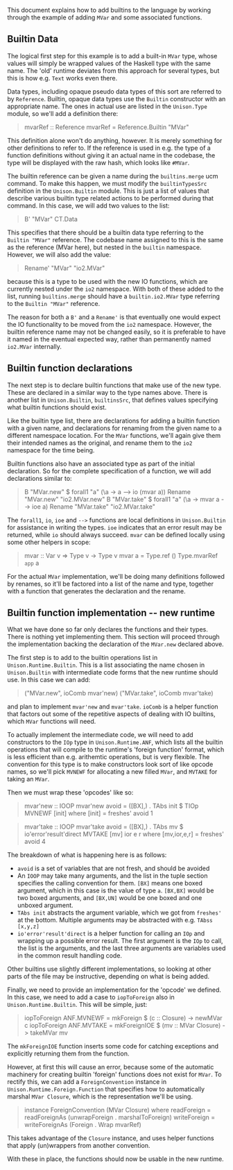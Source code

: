 This document explains how to add builtins to the language by working
through the example of adding `MVar` and some associated functions.

## Builtin Data

The logical first step for this example is to add a built-in `MVar`
type, whose values will simply be wrapped values of the Haskell type
with the same name. The 'old' runtime deviates from this approach for
several types, but this is how e.g. `Text` works even there.

Data types, including opaque pseudo data types of this sort are
referred to by `Reference`. Builtin, opaque data types use the
`Builtin` constructor with an appropriate name. The ones in actual
use are listed in the `Unison.Type` module, so we'll add a definition
there:

> mvarRef :: Reference
> mvarRef = Reference.Builtin "MVar"

This definition alone won't do anything, however. It is merely
something for other definitions to refer to. If the reference is used
in e.g. the type of a function definitions without giving it an actual
name in the codebase, the type will be displayed with the raw hash,
which looks like `#MVar`.

The builtin reference can be given a name during the `builtins.merge`
ucm command. To make this happen, we must modify the `builtinTypesSrc`
definition in the `Unison.Builtin` module. This is just a list of
values that describe various builtin type related actions to be
performed during that command. In this case, we will add two values to
the list:

> B' "MVar" CT.Data

This specifies that there should be a builtin data type referring to
the `Builtin "MVar"` reference. The codebase name assigned to this is
the same as the reference (MVar here), but nested in the `builtin`
namespace. However, we will also add the value:

> Rename' "MVar" "io2.MVar"

because this is a type to be used with the new IO functions, which are
currently nested under the `io2` namespace. With both of these added
to the list, running `builtins.merge` should have a `builtin.io2.MVar`
type referring to the `Builtin "MVar"` reference.

The reason for both a `B'` and a `Rename'` is that eventually one
would expect the IO functionality to be moved from the `io2`
namespace. However, the builtin reference name may not be changed
easily, so it is preferable to have it named in the eventual expected
way, rather than permanently named `io2.MVar` internally.

## Builtin function declarations

The next step is to declare builtin functions that make use of the new
type. These are declared in a similar way to the type names above.
There is another list in `Unison.Builtin`, `builtinsSrc`, that defines
values specifying what builtin functions should exist.

Like the builtin type list, there are declarations for adding a
builtin function with a given name, and declarations for renaming from
the given name to a different namespace location. For the `MVar`
functions, we'll again give them their intended names as the original,
and rename them to the `io2` namespace for the time being.

Builtin functions also have an associated type as part of the initial
declaration. So for the complete specification of a function, we will
add declarations similar to:

> B "MVar.new" $ forall1 "a" (\a -> a --> io (mvar a))
> Rename "MVar.new" "io2.MVar.new"
> B "MVar.take" $ forall1 "a" (\a -> mvar a --> ioe a)
> Rename "MVar.take" "io2.MVar.take"

The `forall1`, `io`, `ioe` and `-->` functions are local definitions
in `Unison.Builtin` for assistance in writing the types. `ioe`
indicates that an error result may be returned, while `io` should
always succeed.  `mvar` can be defined locally using some other
helpers in scope:

> mvar :: Var v => Type v -> Type v
> mvar a = Type.ref () Type.mvarRef `app` a

For the actual `MVar` implementation, we'll be doing many definitions
followed by renames, so it'll be factored into a list of the name and
type, together with a function that generates the declaration and the
rename.

## Builtin function implementation -- new runtime

What we have done so far only declares the functions and their types.
There is nothing yet implementing them. This section will proceed
through the implementation backing the declaration of the `MVar.new`
declared above.

The first step is to add to the builtin operations list in
`Unison.Runtime.Builtin`. This is a list associating the name chosen
in `Unison.Builtin` with intermediate code forms that the new runtime
should use. In this case we can add:

> ("MVar.new", ioComb mvar'new)
> ("MVar.take", ioComb mvar'take)

and plan to implement `mvar'new` and `mvar'take`. `ioComb` is a helper
function that factors out some of the repetitive aspects of dealing
with IO builtins, which `MVar` functions will need.

To actually implement the intermediate code, we will need to add
constructors to the `IOp` type in `Unison.Runtime.ANF`, which lists
all the builtin operations that will compile to the runtime's 'foreign
function' format, which is less efficient than e.g. arithemtic
operations, but is very flexible. The convention for this type is to
make constructors look sort of like opcode names, so we'll pick
`MVNEWF` for allocating a new filled `MVar`, and `MVTAKE` for taking
an `MVar`.

Then we must wrap these 'opcodes' like so:

> mvar'new :: IOOP
> mvar'new avoid
>   = ([BX],)
>   . TAbs init
>   $ TIOp MVNEWF [init]
>   where
>   [init] = freshes' avoid 1

> mvar'take :: IOOP
> mvar'take avoid
>   = ([BX],)
>   . TAbs mv
>   $ io'error'result'direct MVTAKE [mv] ior e r
>   where
>   [mv,ior,e,r] = freshes' avoid 4

The breakdown of what is happening here is as follows:
- `avoid` is a set of variables that are not fresh, and should be
  avoided
- An `IOOP` may take many arguments, and the list in the tuple section
  specifies the calling convention for them. `[BX]` means one boxed
  argument, which in this case is the value of type `a`. `[BX,BX]`
  would be two boxed arguments, and `[BX,UN]` would be one boxed and
  one unboxed argument.
- `TAbs init` abstracts the argument variable, which we got from
  `freshes'` at the bottom. Multiple arguments may be abstracted with
  e.g. `TAbss [x,y,z]`
- `io'error'result'direct` is a helper function for calling an `IOp`
  and wrapping up a possible error result. The first argument is the
  `IOp` to call, the list is the arguments, and the last three
  arguments are variables used in the common result handling code.

Other builtins use slightly different implementations, so looking at
other parts of the file may be instructive, depending on what is being
added.

Finally, we need to provide an implementation for the 'opcode' we
defined. In this case, we need to add a case to `iopToForeign` also in
`Unison.Runtime.Builtin`. This will be simple, just:

> iopToForeign ANF.MVNEWF = mkForeign $ \(c :: Closure) -> newMVar c
> iopToForeign ANF.MVTAKE
>   = mkForeignIOE $ \(mv :: MVar Closure) -> takeMVar mv

The `mkForeignIOE` function inserts some code for catching exceptions
and explicitly returning them from the function.

However, at first this will cause an error, because some of the
automatic machinery for creating builtin 'foreign' functions does not
exist for `MVar`. To rectify this, we can add a `ForeignConvention`
instance in `Unison.Runtime.Foreign.Function` that specifies how to
automatically marshal `MVar Closure`, which is the representation
we'll be using.

> instance ForeignConvention (MVar Closure) where
>   readForeign = readForeignAs (unwrapForeign . marshalToForeign)
>   writeForeign = writeForeignAs (Foreign . Wrap mvarRef)

This takes advantage of the `Closure` instance, and uses helper
functions that apply (un)wrappers from another convention.

With these in place, the functions should now be usable in the new
runtime.
